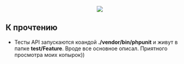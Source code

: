 <p align="center"><img src="https://laravel.com/assets/img/components/logo-laravel.svg"></p>

## К прочтению

- Тесты API запускаются коандой <b>./vendor/bin/phpunit</b> и живут в папке <b>test/Feature</b>.
Вроде все основное описал. Приятного просмотра моих копырок))